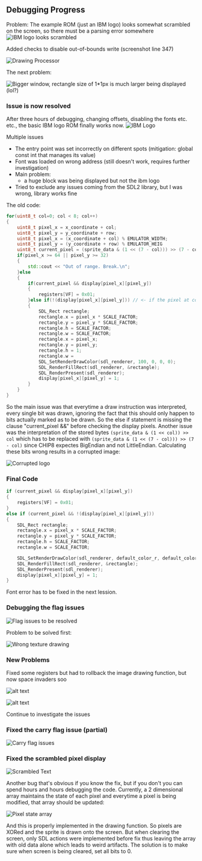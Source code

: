 ## Debugging Progress
Problem: The example ROM (just an IBM logo) looks somewhat scrambled on the screen, so there must be a parsing error somewhere
![IBM logo looks scrambled](image-1.png)

Added checks to disable out-of-bounds write (screenshot line 347)

![Drawing Processor](image.png)


The next problem:

![Bigger window, rectangle size of 1*1px is much larger being displayed (lol?)](image-2.png)

### Issue is now resolved
After three hours of debugging, changing offsets, disabling the fonts etc. etc., the basic IBM logo ROM finally works now.
![IBM Logo](image-3.png)

Multiple issues
- The entry point was set incorrectly on different spots (mitigation: global const int that manages its value)
- Font was loaded on wrong address (still doesn't work, requires further investigation)
- Main problem:
    - a huge block was being displayed but not the ibm logo
- Tried to exclude any issues coming from the SDL2 library, but I was wrong, library works fine

The old code:
```cpp
for(uint8_t col=0; col < 8; col++)
{
    uint8_t pixel_x = x_coordinate + col;
    uint8_t pixel_y = y_coordinate + row;
    uint8_t pixel_x = (x_coordinate + col) % EMULATOR_WIDTH;
    uint8_t pixel_y = (y_coordinate + row) % EMULATOR_HEIG
    uint8_t current_pixel = (sprite_data & (1 << (7 - col))) >> (7 - col);
    if(pixel_x >= 64 || pixel_y >= 32)
    {
        std::cout << "Out of range. Break.\n";
    }else
    {
        if(current_pixel && display[pixel_x][pixel_y])
        {
            registers[VF] = 0x01;
        }else if(!(display[pixel_x][pixel_y])) // <- if the pixel at coordinate pixel_x and pixel_y is black, draw the rectangle
        {
            SDL_Rect rectangle;
            rectangle.x = pixel_x * SCALE_FACTOR;
            rectangle.y = pixel_y * SCALE_FACTOR;
            rectangle.h = SCALE_FACTOR;
            rectangle.w = SCALE_FACTOR;
            rectangle.x = pixel_x;
            rectangle.y = pixel_y;
            rectangle.h = 1;
            rectangle.w =
            SDL_SetRenderDrawColor(sdl_renderer, 100, 0, 0, 0);
            SDL_RenderFillRect(sdl_renderer, &rectangle);
        	SDL_RenderPresent(sdl_renderer);
            display[pixel_x][pixel_y] = 1;
        }
    }
}    
```
So the main issue was that everytime a draw instruction was interpreted, every single bit was drawn, ignoring the fact that this should only happen to bits actually marked as to be drawn. So the else if statement is missing the clause "current_pixel &&" before checking the display pixels. Another issue was the interpretation of the stored bytes ``(sprite_data & (1 << col)) >> col`` which has to be replaced with ``(sprite_data & (1 << (7 - col))) >> (7 - col)`` since CHIP8 expectes BigEndian and not LittleEndian. Calculating these bits wrong results in a corrupted image:

![Corrupted logo](image-4.png)


### Final Code

```cpp
if (current_pixel && display[pixel_x][pixel_y])
{
    registers[VF] = 0x01;
}
else if (current_pixel && !(display[pixel_x][pixel_y]))
{
    SDL_Rect rectangle;
    rectangle.x = pixel_x * SCALE_FACTOR;
    rectangle.y = pixel_y * SCALE_FACTOR;
    rectangle.h = SCALE_FACTOR;
    rectangle.w = SCALE_FACTOR;

    SDL_SetRenderDrawColor(sdl_renderer, default_color_r, default_color_g, default_color_b, 0);
    SDL_RenderFillRect(sdl_renderer, &rectangle);
    SDL_RenderPresent(sdl_renderer);
    display[pixel_x][pixel_y] = 1;
}
```

Font error has to be fixed in the next lession.


### Debugging the flag issues

![Flag issues to be resolved](image-5.png)

Problem to be solved first:

![Wrong texture drawing](image-6.png)

### New Problems

Fixed some registers but had to rollback the image drawing function, but now space invaders soo

![alt text](<Screenshot 2024-08-09 203705.png>)


 ![alt text](<Screenshot 2024-08-09 203655.png>)


 Continue to investigate the issues

 ### Fixed the carry flag issue (partial)

 ![Carry flag issues](image-7.png)

 ### Fixed the scrambled pixel display

 ![Scrambled Text](image-8.png)

 Another bug that's obvious if you know the fix, but if you don't you can spend hours and hours debugging the code. Currently, a 2 dimensional array maintains the state of each pixel and everytime a pixel is being modified, that array should be updated:

 ![Pixel state array](image-9.png)

 And this is properly implemented in the drawing function. So pixels are XORed and the sprite is drawn onto the screen. But when clearing the screen, only SDL actions were implemented before fix thus leaving the array with old data alone which leads to weird artifacts. The solution is to make sure when screen is being cleared, set all bits to 0. 